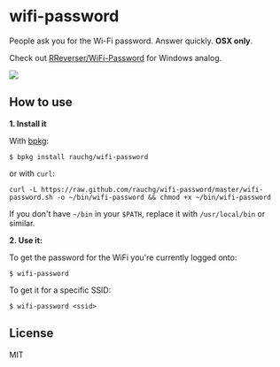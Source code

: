 
# wifi-password

People ask you for the Wi-Fi password. Answer quickly. **OSX only**.

Check out [RReverser/WiFi-Password](https://github.com/RReverser/WiFi-Password) for Windows analog.

![](https://i.cloudup.com/uUo8iSbKXRh/km6iJT.gif)

## How to use

**1. Install it**

With [bpkg](https://github.com/bpkg/bpkg):

```
$ bpkg install rauchg/wifi-password
```

or with `curl`:

```
curl -L https://raw.github.com/rauchg/wifi-password/master/wifi-password.sh -o ~/bin/wifi-password && chmod +x ~/bin/wifi-password
```

If you don't have `~/bin` in your `$PATH`, replace it with `/usr/local/bin` or
similar.

**2. Use it:**

To get the password for the WiFi you're currently logged onto:

```
$ wifi-password
```

To get it for a specific SSID:

```
$ wifi-password <ssid>
```

## License

MIT

